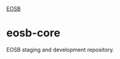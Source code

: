 [EOSB](https://github.com/solopane/eosb-core/blob/master/%40media/social_banner.png)
# eosb-core
EOSB staging and development repository.
